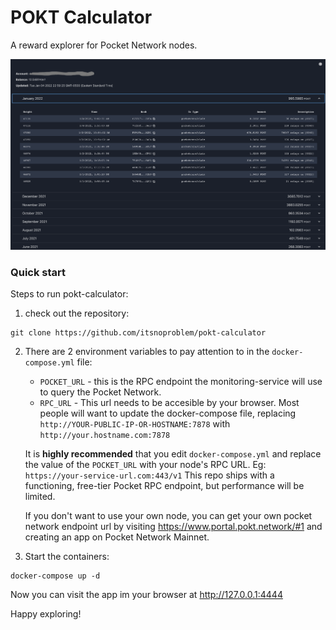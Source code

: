 # POKT Calculator

A reward explorer for Pocket Network nodes.

![](doc/rewards-sample.png)

### Quick start

Steps to run pokt-calculator:  

1) check out the repository:

```shell
git clone https://github.com/itsnoproblem/pokt-calculator
```

2) There are 2 environment variables to pay attention to in the `docker-compose.yml` file:
   - `POCKET_URL` - this is the RPC endpoint the monitoring-service will use to query the Pocket Network.
   - `RPC_URL` - This url needs to be accesible by your browser. Most people will want to update the docker-compose file, 
     replacing `http://YOUR-PUBLIC-IP-OR-HOSTNAME:7878` with `http://your.hostname.com:7878`
   
   It is **highly recommended** that you edit `docker-compose.yml` and replace the value of the `POCKET_URL` with your node's RPC URL.
   Eg: `https://your-service-url.com:443/v1` This repo ships with a functioning, free-tier Pocket RPC endpoint, but performance will be limited.

   If you don't want to use your own node, you can get your own pocket network endpoint url by visiting https://www.portal.pokt.network/#1 
   and creating an app on Pocket Network Mainnet. 


3) Start the containers:
```shell
docker-compose up -d
```

Now you can visit the app im your browser at http://127.0.0.1:4444

Happy exploring!